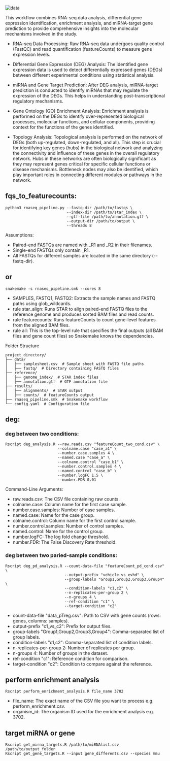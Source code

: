 
![data](https://github.com/user-attachments/assets/90d60e75-0998-4fad-bb80-21ec41efdba3)

This workflow combines RNA-seq data analysis, differential gene expression identification, enrichment analysis, and miRNA-target gene prediction to provide comprehensive insights into the molecular mechanisms involved in the study.

- RNA-seq Data Processing: Raw RNA-seq data undergoes quality control (FastQC) and read quantification (featureCounts) to measure gene expression levels.

- Differential Gene Expression (DEG) Analysis: The identified gene expression data is used to detect differentially expressed genes (DEGs) between different experimental conditions using statistical analysis.

- miRNA and Gene Target Prediction: After DEG analysis, miRNA-target prediction is conducted to identify miRNAs that may regulate the expression of the DEGs. This helps in understanding post-transcriptional regulatory mechanisms.

- Gene Ontology (GO) Enrichment Analysis: Enrichment analysis is performed on the DEGs to identify over-represented biological processes, molecular functions, and cellular components, providing context for the functions of the genes identified.

- Topology Analysis: Topological analysis is performed on the network of DEGs (both up-regulated, down-regulated, and all). This step is crucial for identifying key genes (hubs) in the biological network and analyzing the connectivity and influence of these genes in the overall regulatory network. Hubs in these networks are often biologically significant as they may represent genes critical for specific cellular functions or disease mechanisms. Bottleneck nodes may also be identified, which play important roles in connecting different modules or pathways in the network.





## fqs_to_featurecounts:
```
python3 rnaseq_pipeline.py --fastq-dir /path/to/fastqs \
                           --index-dir /path/to/star_index \
                           --gtf-file /path/to/annotation.gtf \
                           --output-dir /path/to/output \
                           --threads 8
```

Assumptions:
- Paired-end FASTQs are named with _R1 and _R2 in their filenames.
- Single-end FASTQs only contain _R1.
- All FASTQs for different samples are located in the same directory (--fastq-dir).
## or
```
snakemake -s rnaseq_pipeline.smk --cores 8
```
- SAMPLES, FASTQ1, FASTQ2: Extracts the sample names and FASTQ paths using glob_wildcards.
- rule star_align: Runs STAR to align paired-end FASTQ files to the reference genome and produces sorted BAM files and read counts.
- rule featurecounts: Runs featureCounts to count gene-level features from the aligned BAM files.
- rule all: This is the top-level rule that specifies the final outputs (all BAM files and gene count files) so Snakemake knows the dependencies.


Folder Structure

```
project_directory/
├── data/
│   ├── samplesheet.csv  # Sample sheet with FASTQ file paths
│   ├── fastq/  # Directory containing FASTQ files
├── reference/
│   ├── genome_index/  # STAR index files
│   ├── annotation.gtf  # GTF annotation file
├── results/
│   ├── alignments/  # STAR output
│   ├── counts/  # featureCounts output
├── rnaseq_pipeline.smk  # Snakemake workflow
└── config.yaml  # Configuration file
```

## deg: 
### deg between two conditions:
``` 
Rscript deg_analysis.R --raw.reads.csv "featureCount_two_cond.csv" \
                       --colname.case "case_a1" \
                       --number.case.samples 4 \
                       --named.case "case_a" \
                       --colname.control "case_b1" \
                       --number.control.samples 4 \
                       --named.control "case_b" \
                       --number.logFC 1.5 \
                       --number.FDR 0.01
```

Command-Line Arguments:
- raw.reads.csv: The CSV file containing raw counts.
- colname.case: Column name for the first case sample.
- number.case.samples: Number of case samples.
- named.case: Name for the case group.
- colname.control: Column name for the first control sample.
- number.control.samples: Number of control samples.
- named.control: Name for the control group.
- number.logFC: The log fold change threshold.
- number.FDR: The False Discovery Rate threshold.

### deg between two paried-sample conditions:
```
Rscript deg_pd_analysis.R --count-data-file "featureCount_pd_cond.csv" \
                          --output-prefix "vehicle_vs_evhd" \
                          --group-labels "Group1,Group2,Group3,Group4" \
                          --condition-labels "c1,c2" \
                          --n-replicates-per-group 2 \
                          --n-groups 4 \
                          --ref-condition "c1" \
                          --target-condition "c2"  
```
- count-data-file "data_pTreg.csv": Path to CSV with gene counts (rows: genes, columns: samples).
- output-prefix "c1_vs_c2": Prefix for output files.
- group-labels "Group1,Group2,Group3,Group4": Comma-separated list of group labels.
- condition-labels "c1,c2": Comma-separated list of condition labels.
- n-replicates-per-group 2: Number of replicates per group.
- n-groups 4: Number of groups in the dataset.
- ref-condition "c1": Reference condition for comparison.
- target-condition "c2": Condition to compare against the reference.

## perform enrichment analysis
```
Rscript perform_enrichment_analysis.R file_name 3702
```
- file_name: The exact name of the CSV file you want to process e.g. perform_enrichment.csv.
- organism_id: The organism ID used for the enrichment analysis e.g. 3702.

## target miRNA or gene
```
Rscript get_mirna_targets.R /path/to/miRNAlist.csv /path/to/output_folder
Rscript get_gene_targets.R --input gene_differents.csv --species mmu

```
